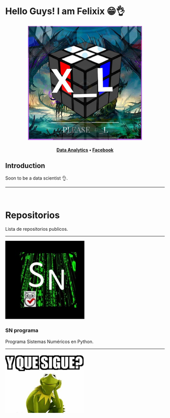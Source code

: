 <h1> Hello Guys! I am Felixix 😁👌</h1>

<div align="center">
  <a href="#" ><img  src="/image/perfil.jpg" height="360"></a>
</div>

<h4 align="center">
  <b><a href="#">Data Analytics</a></b>
  •
  <a href="https://www.facebook.com/FelixixLG" target="_blank">Facebook</a>
</h4>

## Introduction
Soon to be a data scientist 👌.
<hr>
<br>

# Repositorios
Lista de repositorios publicos.
<br><hr>
<!-- Tarjeta 1 -->
 <div>
  <a target="_blank" href="https://github.com/FelixixLike/NS-Program"><img src="/image/SN-programa.jpg" alt="Programa Python Sistemas Numéricos" width="250"></a>
   
  ### SN programa 
  <p>Programa Sistemas Numéricos en Python.</p>
  
  <hr>
</div>

  <!-- Tarjeta 2 -->
  <div class="card">
      <a href="#"><img src="/image/pendiente-contenido.jpg" alt="Sin contenido"  width="250"></a>
    <!--
      <h2>Card 2</h2>
      <p>Descripción de la tarjeta 2.</p>
      <a href="#">Enlace</a>
     -->
  </div>

